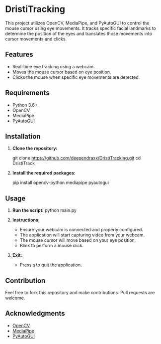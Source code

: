 # DristiTracking

This project utilizes OpenCV, MediaPipe, and PyAutoGUI to control the mouse cursor using eye movements. It tracks specific facial landmarks to determine the position of the eyes and translates those movements into cursor movements and clicks.

## Features

- Real-time eye tracking using a webcam.
- Moves the mouse cursor based on eye position.
- Clicks the mouse when specific eye movements are detected.

## Requirements

- Python 3.6+
- OpenCV
- MediaPipe
- PyAutoGUI

## Installation

1. **Clone the repository:**

   git clone https://github.com/deependraxx/DristiTracking.git
   cd DristiTrack

2. **Install the required packages:**
   
   pip install opencv-python mediapipe pyautogui

## Usage

1. **Run the script:**
     python main.py
   

2. **Instructions:**
   - Ensure your webcam is connected and properly configured.
   - The application will start capturing video from your webcam.
   - The mouse cursor will move based on your eye position.
   - Blink to perform a mouse click.

3. **Exit:**
   - Press `q` to quit the application.

## Contribution
Feel free to fork this repository and make contributions. Pull requests are welcome.

## Acknowledgments

- [OpenCV](https://opencv.org/)
- [MediaPipe](https://mediapipe.dev/)
- [PyAutoGUI](https://pyautogui.readthedocs.io/)
